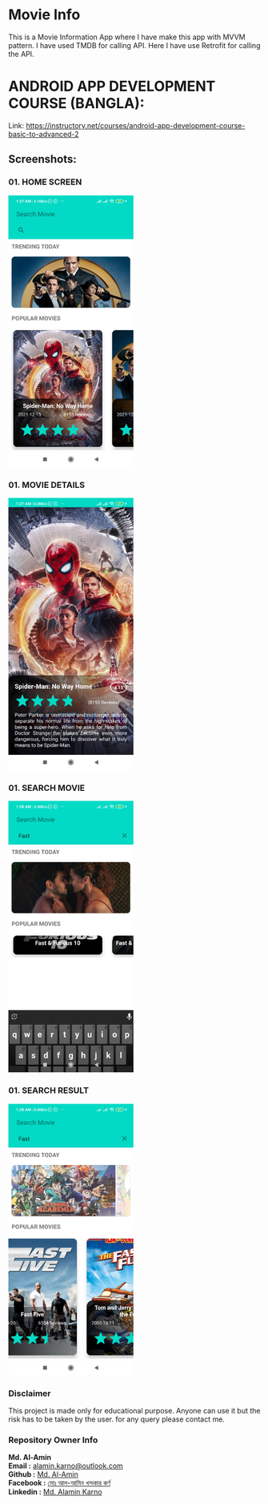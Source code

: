# Movie Info
This is a Movie Information App where I have make this app with MVVM pattern. I have used TMDB for calling API. Here I have use Retrofit for calling the API.


# ANDROID APP DEVELOPMENT COURSE (BANGLA):
Link: https://instructory.net/courses/android-app-development-course-basic-to-advanced-2

## Screenshots:

### 01. HOME SCREEN

<img src="screenshots/MovieInfo (2).jpg" width="250">

### 01. MOVIE DETAILS

<img src="screenshots/MovieInfo (1).jpg" width="250">

### 01. SEARCH MOVIE

<img src="screenshots/MovieInfo (4).jpg" width="250">

### 01. SEARCH RESULT

<img src="screenshots/MovieInfo (3).jpg" width="250">


### Disclaimer
This project is made only for educational purpose. Anyone can use it but the risk has to be taken by the user.
for any query please contact me.

### Repository Owner Info

__Md. Al-Amin__ <br>
__Email :__ [ alamin.karno@outlook.com ](mailto:alamin.karno@outlook.com) <br>
__Github :__ [Md. Al-Amin](https://github.com/alamin-karno)<br>
__Facebook :__ [মোঃ আল-আমিন খন্দকার কর্ণ](https://facebook.com/alamin.kanro786) <br>
__Linkedin :__ [Md. Alamin Karno](https://www.linkedin.com/in/alaminkarno/)
<br>
